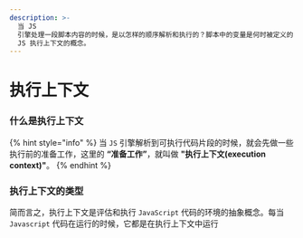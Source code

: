 ```yaml
---
description: >-
  当 JS
  引擎处理一段脚本内容的时候，是以怎样的顺序解析和执行的？脚本中的变量是何时被定义的？它们之间错综复杂的依赖关系又是怎样创建的？要解释这些问题，就必须了解
  JS 执行上下文的概念。
---
```


# 执行上下文

### 什么是执行上下文

{% hint style="info" %}
当 `JS` 引擎解析到可执行代码片段的时候，就会先做一些执行前的准备工作，这里的 **“准备工作”**，就叫做 **"执行上下文\(execution context\)"**。
{% endhint %}

### 执行上下文的类型

简而言之，执行上下文是评估和执行 `JavaScript` 代码的环境的抽象概念。每当 `Javascript` 代码在运行的时候，它都是在执行上下文中运行

